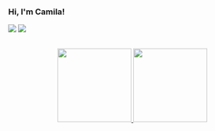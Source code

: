 ### Hi, I'm Camila!
<div> 
  <a href="https://www.instagram.com/camilasonoda_/" target="_blank"><img src="https://img.shields.io/badge/-Instagram-%23E4405F?style=for-the-badge&logo=instagram&logoColor=white" target="_blank"></a>
  <a href="https://www.linkedin.com/in/camilasonoda" target="_blank"><img src="https://img.shields.io/badge/-LinkedIn-%230077B5?style=for-the-badge&logo=linkedin&logoColor=white" target="_blank"></a> 
</div>

##

<div align="center">
  <a href="https://github.com/csonodacamila">
  <img height="150em" src="https://github-readme-stats.vercel.app/api?username=csonodacamila&show_icons=true&theme=tokyonight&include_all_commits=true&count_private=true"/>
  <img height="150em" src="https://github-readme-stats.vercel.app/api/top-langs/?username=csonodacamila&layout=compact&langs_count=7&theme=tokyonight"/>
</div>
